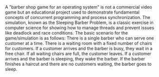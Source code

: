 A "barber shop game for an operating system" is not a commercial video game but an educational project used to demonstrate fundamental concepts of concurrent programming and process synchronization. The simulation, known as the Sleeping Barber Problem, is a classic exercise in computer science for showing how to manage threads and prevent issues like deadlock and race conditions. 
The basic scenario for the game/simulation is as follows:
There is a single barber who can serve one customer at a time.
There is a waiting room with a fixed number of chairs for customers.
If a customer arrives and the barber is busy, they wait in a free chair. If all waiting chairs are full, the customer leaves.
If a customer arrives and the barber is sleeping, they wake the barber.
If the barber finishes a haircut and there are no customers waiting, the barber goes to sleep. 
